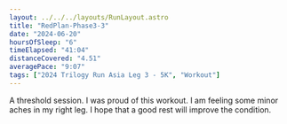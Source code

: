 ```yaml
---
layout: ../../../layouts/RunLayout.astro
title: "RedPlan-Phase3-3"
date: "2024-06-20"
hoursOfSleep: "6"
timeElapsed: "41:04"
distanceCovered: "4.51"
averagePace: "9:07"
tags: ["2024 Trilogy Run Asia Leg 3 - 5K", "Workout"]
---
```


A threshold session. I was proud of this workout. I am feeling some minor aches in my right leg. I hope that a good rest will improve the condition.
